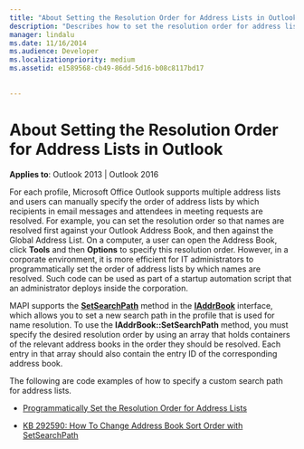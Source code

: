 ```yaml
---
title: "About Setting the Resolution Order for Address Lists in Outlook"
description: "Describes how to set the resolution order for address lists by which recipients in email messages and attendees in meeting requests are resolved in Microsoft Outlook."
manager: lindalu
ms.date: 11/16/2014
ms.audience: Developer
ms.localizationpriority: medium
ms.assetid: e1589568-cb49-86dd-5d16-b08c8117bd17
 
 
---
```


# About Setting the Resolution Order for Address Lists in Outlook

  
  
**Applies to**: Outlook 2013 | Outlook 2016 
  
For each profile, Microsoft Office Outlook supports multiple address lists and users can manually specify the order of address lists by which recipients in email messages and attendees in meeting requests are resolved. For example, you can set the resolution order so that names are resolved first against your Outlook Address Book, and then against the Global Address List. On a computer, a user can open the Address Book, click **Tools** and then **Options** to specify this resolution order. However, in a corporate environment, it is more efficient for IT administrators to programmatically set the order of address lists by which names are resolved. Such code can be used as part of a startup automation script that an administrator deploys inside the corporation. 
  
MAPI supports the **[SetSearchPath](iaddrbook-getsearchpath.md)** method in the **[IAddrBook](iaddrbookimapiprop.md)** interface, which allows you to set a new search path in the profile that is used for name resolution. To use the **IAddrBook::SetSearchPath** method, you must specify the desired resolution order by using an array that holds containers of the relevant address books in the order they should be resolved. Each entry in that array should also contain the entry ID of the corresponding address book. 
  
The following are code examples of how to specify a custom search path for address lists.
  
- [Programmatically Set the Resolution Order for Address Lists](how-to-programmatically-set-the-resolution-order-for-address-lists.md)
    
- [KB 292590: How To Change Address Book Sort Order with SetSearchPath](/windows/win32/api/wabiab/nf-wabiab-iaddrbook-setsearchpath)
    

